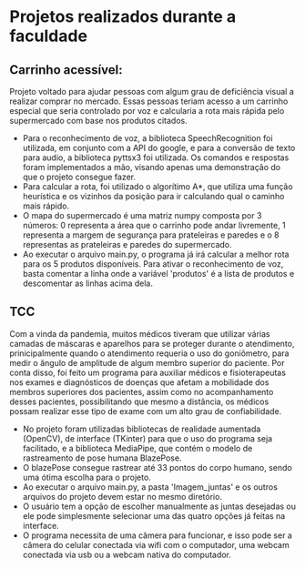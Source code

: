 # Projetos realizados durante a faculdade

## Carrinho acessível:
Projeto voltado para ajudar pessoas com algum grau de deficiência visual a realizar comprar no mercado. Essas pessoas teriam acesso a um carrinho especial que seria controlado por voz e calcularia a rota mais rápida pelo supermercado com base nos produtos citados.
 - Para o reconhecimento de voz, a biblioteca SpeechRecognition foi utilizada, em conjunto com a API do google, e para a conversão de texto para audio, a biblioteca pyttsx3 foi utilizada. Os comandos e respostas foram implementados a mão, visando apenas uma demonstração do que o projeto consegue fazer.
 - Para calcular a rota, foi utilizado o algorítimo A*, que utiliza uma função heurística e os vizinhos da posição para ir calculando qual o caminho mais rápido.
 - O mapa do supermercado é uma matriz numpy composta por 3 números: 0 representa a área que o carrinho pode andar livremente, 1 representa a margem de segurança para prateleiras e paredes e o 8 representas as prateleiras e paredes do supermercado.
 - Ao executar o arquivo main.py, o programa já irá calcular a melhor rota para os 5 produtos disponíveis. Para ativar o reconhecimento de voz, basta comentar a linha onde a variável 'produtos' é a lista de produtos e descomentar as linhas acima dela.

## TCC
Com a vinda da pandemia, muitos médicos tiveram que utilizar várias camadas de máscaras e aparelhos para se proteger durante o atendimento, prinicipalmente quando o atendimento requeria o uso do goniômetro, para medir o ângulo de amplitude de algum membro superior do paciente. Por conta disso, foi feito um programa para auxiliar médicos e fisioterapeutas nos exames e diagnósticos de doenças que afetam a mobilidade dos membros superiores dos pacientes, assim como no acompanhamento desses pacientes, possibilitando que mesmo a distância, os médicos possam realizar esse tipo de exame com um alto grau de confiabilidade.
 - No projeto foram utilizadas bibliotecas de realidade aumentada (OpenCV), de interface (TKinter) para que o uso do programa seja facilitado, e a biblioteca MediaPipe, que contém o modelo de rastreamento de pose humana BlazePose.
 - O blazePose consegue rastrear até 33 pontos do corpo humano, sendo uma ótima escolha para o projeto.
 - Ao executar o arquivo main.py, a pasta 'Imagem_juntas' e os outros arquivos do projeto devem estar no mesmo diretório.
 - O usuário tem a opção de escolher manualmente as juntas desejadas ou ele pode simplesmente selecionar uma das quatro opções já feitas na interface.
 - O programa necessita de uma câmera para funcionar, e isso pode ser a câmera do celular conectada via wifi com o computador, uma webcam conectada via usb ou a webcam nativa do computador. 